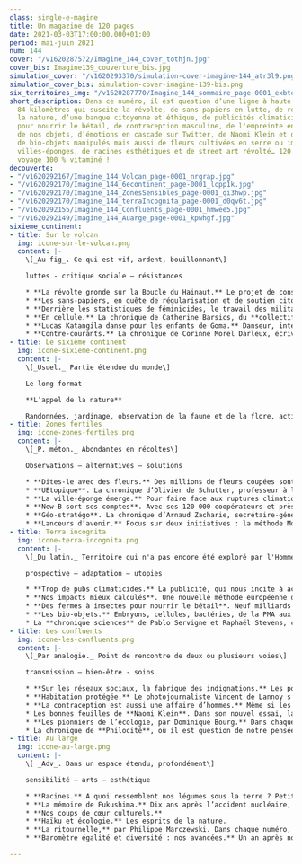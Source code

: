 ```yaml
---
class: single-e-magine
title: Un magazine de 120 pages
date: 2021-03-03T17:00:00.000+01:00
period: mai-juin 2021
num: 144
cover: "/v1620287572/Imagine_144_cover_tothjn.jpg"
cover_bis: Imagine139_couverture_bis.jpg
simulation_cover: "/v1620293370/simulation-cover-imagine-144_atr3l9.png"
simulation_cover_bis: simulation-cover-imagine-139-bis.png
six_territoires_img: "/v1620287770/Imagine_144_sommaire_page-0001_exbte9.jpg"
short_description: Dans ce numéro, il est question d’une ligne à haute tension de
  84 kilomètres qui suscite la révolte, de sans-papiers en lutte, de reconnexion avec
  la nature, d’une banque citoyenne et éthique, de publicités climaticides, d’insectes
  pour nourrir le bétail, de contraception masculine, de l'empreinte environnementale
  de nos objets, d’émotions en cascade sur Twitter, de Naomi Klein et de Simone Weil,
  de bio-objets manipulés mais aussi de fleurs cultivées en serre ou importées, de
  villes-éponges, de racines esthétiques et de street art révolté… 120 pages et un
  voyage 100 % vitaminé !
decouverte:
- "/v1620292167/Imagine_144_Volcan_page-0001_nrqrap.jpg"
- "/v1620292170/Imagine_144_6econtinent_page-0001_lcpp1k.jpg"
- "/v1620292170/Imagine_144_ZonesSensibles_page-0001_qi3hwp.jpg"
- "/v1620292170/Imagine_144_terraIncognita_page-0001_d0qv6t.jpg"
- "/v1620292155/Imagine_144_Confluents_page-0001_hmwee5.jpg"
- "/v1620292149/Imagine_144_Auarge_page-0001_kpwhgf.jpg"
sixieme_continent:
- title: Sur le volcan
  img: icone-sur-le-volcan.png
  content: |-
    \[_Au fig_. Ce qui est vif, ardent, bouillonnant\]

    luttes - critique sociale – résistances

    * **La révolte gronde sur la Boucle du Hainaut.** Le projet de construction d’une ligne à haute tension s’étalant sur 84,8 kilomètres entre Avelgem et Courcelles suscite un courant de révolte dans la région. _Imagine_ est allé voir pourquoi.
    * **Les sans-papiers, en quête de régularisation et de soutien citoyen.** Dépouillés par la pandémie, éreintés par une décennie sans campagne de régularisation, les personnes sans-papiers se mobilisent encore une fois pour leurs droits. La route pour la régularisation sera longue et il leur faut un large soutien dans la société civile, ce qui est loin d’être acquis. Entre occupations politiques et négociations en coulisses, _Imagine_ retrace leur combat qui gagne de l’ampleur.
    * **Derrière les statistiques de féminicides, le travail des militantes féministes.** La Belgique n’a aucune statistique officielle sur les féminicides, ces meurtres sexistes de femmes. Les seuls chiffres sur lesquels se reposent les autorités sont tenus par des militantes féministes qui épluchent les articles de presse… Un travail incomplet et insuffisant mais plus que nécessaire, raconté par une des gestionnaires du blog Stopfeminicides.be.
    * **En cellule.** La chronique de Catherine Barsics, du **collectif L-Slam**.
    * **Lucas Katangila danse pour les enfants de Goma.** Danseur, interprète et chorégraphe congolais, Lucas Katangila rêve de jeter des ponts entre l’Europe et l’Afrique grâce à son art. Et se mobilise pour que l’enfance, au Congo et ailleurs, ne soit pas raccourcie par la violence. Rencontre.
    * **Contre-courants.** La chronique de Corinne Morel Darleux, écrivaine, militante écosocialiste, autrice de _Plutôt couler en beauté que flotter sans grâce_ (Libertalia).
- title: Le sixième continent
  img: icone-sixieme-continent.png
  content: |-
    \[_Usuel._ Partie étendue du monde\]

    Le long format

    **L’appel de la nature**

    Randonnées, jardinage, observation de la faune et de la flore, action de protections de la biodiversité… Notre besoin de reconnexion avec le monde vivant ne cesse de grandir. _Imagine_ vous propose un dossier de 22 pages autour de cette “biomania” avec un reportage sur l’école du dehors, un grand entretien avec la psychologue et anthropologue de la nature Véronique Servais (ULiège), une plongée parmi des luttes collectives où les humains et les non-humains s'allient pour la planète, une rencontre avec Geoffroy Delorme, l’auteur de _L’homme-chevreuil_ (Les Arènes), etc.
- title: Zones fertiles
  img: icone-zones-fertiles.png
  content: |-
    \[_P. méton._ Abondantes en récoltes\]

    Observations – alternatives – solutions

    * **Dites-le avec des fleurs.** Des millions de fleurs coupées sont produites et importées chaque année en Belgique. Où et comment ? Avec quels impacts sur notre environnement ? Des serres chauffées aux roses importées du Kenya, de la criée bruxelloise Euroveiling au mouvement slow flowers, _Imagine_ vous propose un dossier sur le marché belge de la floriculture.
    * **UEtopique**. La chronique d’Olivier de Schutter, professeur à l’UCLouvain, rapporteur spécial de l’ONU sur l’extrême pauvreté et les droits de l’homme.
    * **La ville-éponge émerge.** Pour faire face aux ruptures climatiques à venir, les villes européennes doivent s’adapter sans tarder. La végétalisation et la gestion de l’eau sont deux fils conducteurs cruciaux pour limiter l’impact des îlots de chaleur sur la santé des habitants. L’épisode 10 de Climates Voices vous emmène à Bruxelles, où la ville-éponge prend ses marques.
    * **New B sort ses comptes**. Avec ses 120 000 coopérateurs et près de 20 000 comptes ouverts, la banque citoyenne bouscule les codes du monde bancaire. De quoi secouer le secteur ? Plusieurs experts décortiquent l’impact de ces pratiques éthiques et durables.
    * **Géo-stratégo**. La chronique d’Arnaud Zacharie, secrétaire-général du CNCD-11.11.11.
    * **Lanceurs d’avenir.** Focus sur deux initiatives : la méthode Montessori pour les seniors et des plantes pour dépolluer les sols urbains.
- title: Terra incognita
  img: icone-terra-incognita.png
  content: |-
    \[_Du latin._ Territoire qui n'a pas encore été exploré par l'Homme\]

    prospective – adaptation – utopies

    * **Trop de pubs climaticides.** La publicité, qui nous incite à acheter toujours plus, ne serait-elle pas à réguler ? Non seulement quant à sa présence dans nos rues et nos médias, mais aussi quant à son contenu ? Associations et citoyens sont de plus en plus nombreux à se demander si nous pouvons encore aujourd’hui faire la promotion des SUV ou des voyages en avion…
    * **Nos impacts mieux calculés**. Une nouvelle méthode européenne de calcul de l’empreinte environnementale (PEF) mesure l’impact global des produits et des entreprises tout au long de leur cycle de vie. Seize catégories de critères sont prises en compte (qualité de l’air, impact climatique, biodiversité, ozone…). _Imagine_ décrypte ce nouveau “standard” et vous propose un test grandeur nature avec un t-shirt et avec... notre magazine.
    * **Des fermes à insectes pour nourrir le bétail**. Neuf milliards d’individus à nourrir d’ici 2050. Un pari au vu des besoins alimentaires, surtout en viande. Pour alimenter notre bétail, certains misent sur la production d’insectes. Une alternative au soja ou à la farine de poisson, écologiquement moins destructrice mais pas encore assez rentable.
    * **Les bio-objets.** Embryons, cellules, bactéries, de la PMA aux promesses de l’impression d’organes, les objets produits _in vitro_ se multiplient, et redéfinissent notre rapport au vivant - d’une façon industrielle. Entretien avec la sociologue Céline Lafontaine qui nous alerte et nous invite à y réfléchir de toute urgence.
    * La **chronique sciences** de Pablo Servigne et Raphaël Stevens, chercheurs indépendants, experts en études prospectives et auteurs de « Aux origines de la catastrophe », co-édité par _Imagine Demain le monde_ et Les Liens qui Libèrent.
- title: Les confluents
  img: icone-les-confluents.png
  content: |-
    \[_Par analogie._ Point de rencontre de deux ou plusieurs voies\]

    transmission – bien-être - soins

    * **Sur les réseaux sociaux, la fabrique des indignations.** Les polémiques s’y enchaînent, l’indignation permanente y est cultivée… La logique commerciale des réseaux sociaux repose sur l’économie de l’attention et use de ses algorithmes pour nous la voler. Le tout, au prix d’une perte de nuances dans les débats en ligne… Et d’une moindre mobilisation dans les luttes hors-ligne.
    * **Habitation protégée.** Le photojournaliste Vincent de Lannoy s’est immergé pendant plusieurs semaines dans une maison communautaire de Lierneux gérée par l’Asbl Fagnes-ardenne. Un récit en image aux côtés de onze résidents souffrant de trouble psychiques pour déconstruire la stigmatisation autour de la santé mentale.
    * **La contraception est aussi une affaire d’hommes.** Même si les méthodes existent aussi du côté des hommes, la contraception reste majoritairement une affaire de femmes. Pourtant, l’idée d’une contraception mieux partagée fait son chemin. Une mouvance qui remet en question la maîtrise de la fertilité des hommes et les masculinités associées.
    * Les bonnes feuilles de **Naomi Klein**. Dans son nouvel essai, la journaliste canadienne Naomi Klein brosse le portrait d’une jeunesse activiste porteuse d’espoir et partage ses outils politiques pour en inspirer d’autres. La rédaction d’Imagine vous propose trois bonnes raisons de lire ou faire lire aux plus jeunes cet essai fraîchement paru en librairie.
    * **Les pionniers de l’écologie, par Dominique Bourg.** Dans chaque numéro, le philosophe nous replonge dans l'œuvre d’une figure marquante. Cet épisode est consacré à **Simone Weil**.
    * La chronique de **Philocité**, où il est question de notre pensée critique et de notre capacité de jugement.
- title: Au large
  img: icone-au-large.png
  content: |-
    \[ _Adv_. Dans un espace étendu, profondément\]

    sensibilité – arts – esthétique

    * **Racines.** A quoi ressemblent nos légumes sous la terre ? Petit tour dans les profondeurs de la terre.
    * **La mémoire de Fukushima.** Dix ans après l’accident nucléaire, quelle place pour la mémoire collective ? Un article de _The Conversation_ autour du travail exemplaire réalisé autour d’Hiroshima.
    * **Nos coups de cœur culturels.**
    * **Haïku et écologie.** Les esprits de la nature.
    * **La ritournelle,** par Philippe Marczewski. Dans chaque numéro, l’écrivain et finaliste du Prix Rossel 2019 nous propose un exercice de « psycho-géographie minuscule ». Dans ce cinquième épisode, il nous parle des gares et de celle de Namur en particulier.
    * **Baromètre égalité et diversité : nos avancées.** Un an après notre premier baromètre, la rédaction fait le point sur nos pratiques journalistiques en matière d’égalité des genres et de diversité.

---
```

